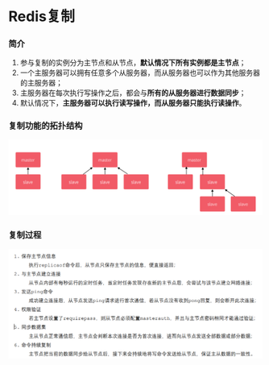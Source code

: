 # Redis复制

### 简介

1. 参与复制的实例分为主节点和从节点，**默认情况下所有实例都是主节点**； 
2. 一个主服务器可以拥有任意多个从服务器，而从服务器也可以作为其他服务器的主服务器； 
3. 主服务器在每次执行写操作之后，都会与**所有的从服务器进行数据同步**； 
4. 默认情况下，**主服务器可以执行读写操作，而从服务器只能执行读操作**。

### 复制功能的拓扑结构

![](pic\15.png)

### 复制过程

![](pic\16.png)